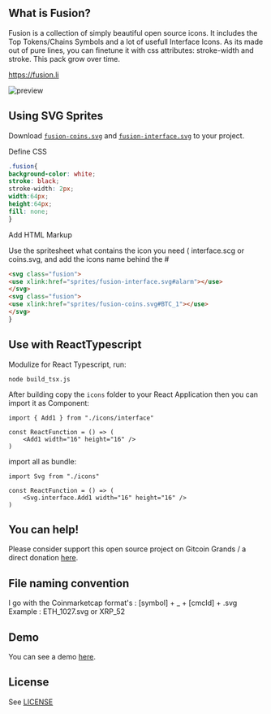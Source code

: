 What is Fusion?
----

Fusion is a collection of simply beautiful open source icons. It includes the Top Tokens/Chains Symbols and a lot of usefull Interface Icons. As its made out of pure lines, you can finetune it with css attributes: stroke-width and stroke. This pack grow over time.

https://fusion.li

![preview](preview.png)


Using SVG Sprites
----

Download [`fusion-coins.svg`](sprites/fusion-coins.svg) and [`fusion-interface.svg`](sprites/fusion-interface.svg) to your project.

Define CSS

```css
.fusion{
background-color: white;
stroke: black;
stroke-width: 2px;
width:64px;
height:64px;
fill: none;
}
```

Add HTML Markup

Use the spritesheet what contains the icon you need ( interface.scg or coins.svg, and add the icons name behind the #

```html
<svg class="fusion">
<use xlink:href="sprites/fusion-interface.svg#alarm"></use>
</svg>
<svg class="fusion">
<use xlink:href="sprites/fusion-coins.svg#BTC_1"></use>
</svg>
}
```


Use with ReactTypescript
----

Modulize for React Typescript, run:
```
node build_tsx.js
```

After building copy the `icons` folder to your React Application
then you can import it as Component:

```tsx
import { Add1 } from "./icons/interface"

const ReactFunction = () => (
    <Add1 width="16" height="16" />
)
```

import all as bundle:

```tsx
import Svg from "./icons"

const ReactFunction = () => (
    <Svg.interface.Add1 width="16" height="16" />
)
```




You can help!
----

Please consider support this open source project on Gitcoin Grands / a direct donation [here](https://fusion.li/donate).


File naming convention
----

I go with the Coinmarketcap format's : [symbol] + _ + [cmcId] + .svg
Example : ETH_1027.svg or XRP_52



Demo
----

You can see a demo [here](https://fusion.li).



License
----
See [LICENSE](LICENSE)
